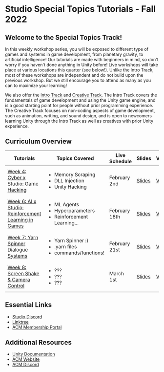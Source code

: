 # Studio Special Topics Tutorials - Fall 2022
## Welcome to the Special Topics Track!
In this weekly workshop series, you will be exposed to different type of games and systems in game development, from planetary gravity, to artificial intelligence! Our tutorials are made with beginners in mind, so don't worry if you haven't done anything in Unity before! Live workshops will take place at various locations this quarter (see below!). Unlike the Intro Track, most of these workshops are independent and do not build upon the previous workshop. But we still encourage you to attend as many as you can to maximize your learning!

We also offer the [Intro Track](https://github.com/uclaacm/studio-intro-tutorials) and [Creative Track](https://github.com/uclaacm/studio-creative-tutorials-f21). The Intro Track covers the fundamentals of game development and using the Unity game engine, and is a good starting point for people without prior programming experience. The Creative Track focuses on non-coding aspects of game development, such as animation, writing, and sound design, and is open to newcomers learning Unity through the Intro Track as well as creatives with prior Unity experience.

## Curriculum Overview
| Tutorials | Topics Covered | Live Schedule | Slides | Video | Location/Time |
|-----------|----------------|---------------|--------|-------|----------|
| [Week 4: Cyber x Studio: Game Hacking](https://github.com/uclaacm/studio-special-topics-tutorials/tree/winter-23/Cyber%20x%20Studio%20Collab) |<ul><li>Memory Scraping</li><li>DLL Injection</li><li>Unity Hacking</li></ul>| February 2nd | [Slides](https://docs.google.com/presentation/d/1pNOD-PyxS6_5ChXViIxzbl520rEjc7HFEHA1-BY1ubk/edit#slide=id.gbc2ca6aba9_1_0) | [Video]() | Kerckhoff 131 (8 - 10 PM)
| [Week 6: AI x Studio: Reinforcement Learning in Games]() |<ul><li>ML Agents</li><li>Hyperparameters</li><li>Reinforcement Learning...</li></ul>| February 18th | [Slides](https://docs.google.com/presentation/d/1t8JrdaRGhr6HASWs3ROli3mLfkFCqOUpffwA5KkQuEc/edit?usp=sharing) | [Video]() | ENG VI 289 (6 - 8 PM)
| [Week 7: Yarn Spinner Dialogue Systems]() |<ul><li>Yarn Spinner :)</li><li>.yarn files</li><li>commands/functions!</li></ul>| February 21st | [Slides](https://docs.google.com/presentation/d/1YlPojUeKBXdHJ9gP2q_pyFrt66J753Dh/edit?usp=sharing&ouid=111675105352016817985&rtpof=true&sd=true) | [Video]() | Boelter 4760 (6 - 8 PM)
| [Week 8: Screen Shake & Camera Control]() |<ul><li>???</li><li>???</li><li>???</li></ul>| March 1st | [Slides]() | [Video]() | Bunche 3178 (6 - 8 PM)



## Essential Links
- [Studio Discord](https://discord.com/invite/bBk2Mcw)
- [Linktree](https://linktr.ee/acmstudio)
- [ACM Membership Portal](https://members.uclaacm.com/)

## Additional Resources
- [Unity Documentation](https://docs.unity3d.com/Manual/index.html)
- [ACM Website](https://www.uclaacm.com/)
- [ACM Discord](https://discord.com/invite/eWmzKsY)
